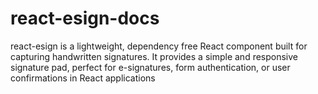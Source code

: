 # react-esign-docs
react-esign is a lightweight, dependency free React component built for capturing handwritten signatures. It provides a simple and responsive signature pad, perfect for e-signatures, form authentication, or user confirmations in React applications
